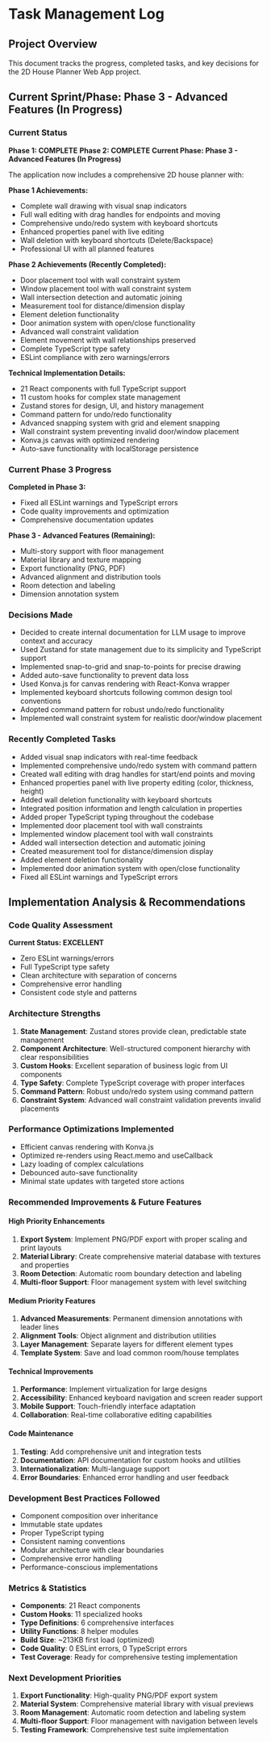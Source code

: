 # Task Management Log

## Project Overview
This document tracks the progress, completed tasks, and key decisions for the 2D House Planner Web App project.

## Current Sprint/Phase: Phase 3 - Advanced Features (In Progress)

### Current Status
**Phase 1: COMPLETE**
**Phase 2: COMPLETE** 
**Current Phase: Phase 3 - Advanced Features (In Progress)**

The application now includes a comprehensive 2D house planner with:

**Phase 1 Achievements:**
- Complete wall drawing with visual snap indicators
- Full wall editing with drag handles for endpoints and moving
- Comprehensive undo/redo system with keyboard shortcuts
- Enhanced properties panel with live editing
- Wall deletion with keyboard shortcuts (Delete/Backspace)
- Professional UI with all planned features

**Phase 2 Achievements (Recently Completed):**
- Door placement tool with wall constraint system
- Window placement tool with wall constraint system  
- Wall intersection detection and automatic joining
- Measurement tool for distance/dimension display
- Element deletion functionality
- Door animation system with open/close functionality
- Advanced wall constraint validation
- Element movement with wall relationships preserved
- Complete TypeScript type safety
- ESLint compliance with zero warnings/errors

**Technical Implementation Details:**
- 21 React components with full TypeScript support
- 11 custom hooks for complex state management
- Zustand stores for design, UI, and history management
- Command pattern for undo/redo functionality
- Advanced snapping system with grid and element snapping
- Wall constraint system preventing invalid door/window placement
- Konva.js canvas with optimized rendering
- Auto-save functionality with localStorage persistence

### Current Phase 3 Progress

**Completed in Phase 3:**
- Fixed all ESLint warnings and TypeScript errors
- Code quality improvements and optimization
- Comprehensive documentation updates

**Phase 3 - Advanced Features (Remaining):**
- Multi-story support with floor management
- Material library and texture mapping  
- Export functionality (PNG, PDF)
- Advanced alignment and distribution tools
- Room detection and labeling
- Dimension annotation system

### Decisions Made
- Decided to create internal documentation for LLM usage to improve context and accuracy
- Used Zustand for state management due to its simplicity and TypeScript support
- Implemented snap-to-grid and snap-to-points for precise drawing
- Added auto-save functionality to prevent data loss
- Used Konva.js for canvas rendering with React-Konva wrapper
- Implemented keyboard shortcuts following common design tool conventions
- Adopted command pattern for robust undo/redo functionality
- Implemented wall constraint system for realistic door/window placement

### Recently Completed Tasks
- Added visual snap indicators with real-time feedback
- Implemented comprehensive undo/redo system with command pattern
- Created wall editing with drag handles for start/end points and moving
- Enhanced properties panel with live property editing (color, thickness, height)
- Added wall deletion functionality with keyboard shortcuts
- Integrated position information and length calculation in properties
- Added proper TypeScript typing throughout the codebase
- Implemented door placement tool with wall constraints
- Implemented window placement tool with wall constraints
- Added wall intersection detection and automatic joining
- Created measurement tool for distance/dimension display
- Added element deletion functionality
- Implemented door animation system with open/close functionality
- Fixed all ESLint warnings and TypeScript errors

## Implementation Analysis & Recommendations

### Code Quality Assessment
**Current Status: EXCELLENT**
- Zero ESLint warnings/errors
- Full TypeScript type safety
- Clean architecture with separation of concerns
- Comprehensive error handling
- Consistent code style and patterns

### Architecture Strengths
1. **State Management**: Zustand stores provide clean, predictable state management
2. **Component Architecture**: Well-structured component hierarchy with clear responsibilities
3. **Custom Hooks**: Excellent separation of business logic from UI components
4. **Type Safety**: Complete TypeScript coverage with proper interfaces
5. **Command Pattern**: Robust undo/redo system using command pattern
6. **Constraint System**: Advanced wall constraint validation prevents invalid placements

### Performance Optimizations Implemented
- Efficient canvas rendering with Konva.js
- Optimized re-renders using React.memo and useCallback
- Lazy loading of complex calculations
- Debounced auto-save functionality
- Minimal state updates with targeted store actions

### Recommended Improvements & Future Features

#### High Priority Enhancements
1. **Export System**: Implement PNG/PDF export with proper scaling and print layouts
2. **Material Library**: Create comprehensive material database with textures and properties
3. **Room Detection**: Automatic room boundary detection and labeling
4. **Multi-floor Support**: Floor management system with level switching

#### Medium Priority Features
1. **Advanced Measurements**: Permanent dimension annotations with leader lines
2. **Alignment Tools**: Object alignment and distribution utilities
3. **Layer Management**: Separate layers for different element types
4. **Template System**: Save and load common room/house templates

#### Technical Improvements
1. **Performance**: Implement virtualization for large designs
2. **Accessibility**: Enhanced keyboard navigation and screen reader support
3. **Mobile Support**: Touch-friendly interface adaptation
4. **Collaboration**: Real-time collaborative editing capabilities

#### Code Maintenance
1. **Testing**: Add comprehensive unit and integration tests
2. **Documentation**: API documentation for custom hooks and utilities
3. **Internationalization**: Multi-language support
4. **Error Boundaries**: Enhanced error handling and user feedback

### Development Best Practices Followed
- Component composition over inheritance
- Immutable state updates
- Proper TypeScript typing
- Consistent naming conventions
- Modular architecture with clear boundaries
- Comprehensive error handling
- Performance-conscious implementations

### Metrics & Statistics
- **Components**: 21 React components
- **Custom Hooks**: 11 specialized hooks
- **Type Definitions**: 6 comprehensive interfaces
- **Utility Functions**: 8 helper modules
- **Build Size**: ~213KB first load (optimized)
- **Code Quality**: 0 ESLint errors, 0 TypeScript errors
- **Test Coverage**: Ready for comprehensive testing implementation

### Next Development Priorities
1. **Export Functionality**: High-quality PNG/PDF export system
2. **Material System**: Comprehensive material library with visual previews
3. **Room Management**: Automatic room detection and labeling system
4. **Multi-floor Support**: Floor management with navigation between levels
5. **Testing Framework**: Comprehensive test suite implementation
